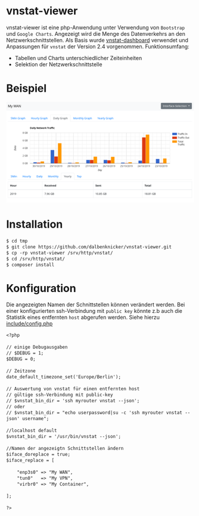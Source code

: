 # vnstat-viewer
vnstat-viewer ist eine php-Anwendung unter Verwendung von `Bootstrap` und `Google Charts`.
Angezeigt wird die Menge des Datenverkehrs an den Netzwerkschnittstellen.
Als Basis wurde [vnstat-dashboard](https://github.com/alexandermarston/vnstat-dashboard) verwendet und Anpassungen für `vnstat` der Version 2.4 vorgenommen.
Funktionsumfang:

* Tabellen und Charts unterschiedlicher Zeiteinheiten
* Selektion der Netzwerkschnittstelle

# Beispiel

![](https://github.com/dalbenknicker/vnstat-viewer/blob/master/example.png)

# Installation
```
$ cd tmp
$ git clone https://github.com/dalbenknicker/vnstat-viewer.git
$ cp -rp vnstat-viewer /srv/http/vnstat/
$ cd /srv/http/vnstat/
$ composer install
```

# Konfiguration
Die angezeigten Namen der Schnittstellen können verändert werden. Bei einer
konfigurierten ssh-Verbindung mit `public key` könnte z.b auch die Statistik
eines entfernten `host` abgerufen werden. Siehe hierzu [include/config.php](https://github.com/dalbenknicker/vnstat-viewer/blob/master/include/config.php)
```
<?php

// einige Debugausgaben
// $DEBUG = 1;
$DEBUG = 0;

// Zeitzone
date_default_timezone_set('Europe/Berlin');

// Auswertung von vnstat für einen entfernten host
// gültige ssh-Verbindung mit public-key
// $vnstat_bin_dir = 'ssh myrouter vnstat --json';
// oder
// $vnstat_bin_dir = "echo userpassword|su -c 'ssh myrouter vnstat --json' username";

//localhost default
$vnstat_bin_dir = '/usr/bin/vnstat --json';

//Namen der angezeigtn Schnittstellen ändern
$iface_doreplace = true;
$iface_replace = [
  
    "enp3s0" => "My WAN",
    "tun0"   => "My VPN",
    "virbr0" => "My Container",
    
];

?>

```





